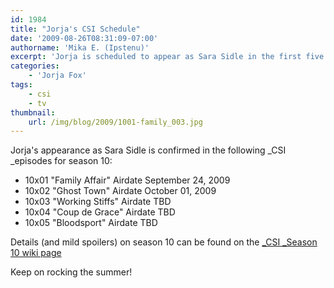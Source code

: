 ```yaml
---
id: 1984
title: "Jorja's CSI Schedule"
date: '2009-08-26T08:31:09-07:00'
authorname: 'Mika E. (Ipstenu)'
excerpt: 'Jorja is scheduled to appear as Sara Sidle in the first five episodes of Season 10.'
categories:
    - 'Jorja Fox'
tags:
    - csi
    - tv
thumbnail:
    url: /img/blog/2009/1001-family_003.jpg
---
```


Jorja's appearance as Sara Sidle is confirmed in the following _CSI _episodes for season 10:

* 10x01 "Family Affair" Airdate September 24, 2009
* 10x02 "Ghost Town" Airdate October 01, 2009
* 10x03 "Working Stiffs" Airdate TBD
* 10x04 "Coup de Grace" Airdate TBD
* 10x05 "Bloodsport" Airdate TBD

Details (and mild spoilers) on season 10 can be found on the [_CSI _Season 10 wiki page](/library/actor/csi/)

Keep on rocking the summer!
